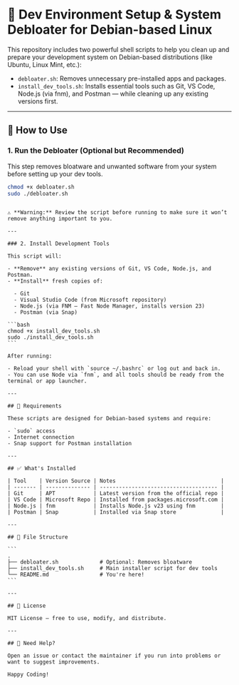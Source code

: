 # 🧰 Dev Environment Setup & System Debloater for Debian-based Linux

This repository includes two powerful shell scripts to help you clean up and prepare your development system on Debian-based distributions (like Ubuntu, Linux Mint, etc.):

- `debloater.sh`: Removes unnecessary pre-installed apps and packages.
- `install_dev_tools.sh`: Installs essential tools such as Git, VS Code, Node.js (via fnm), and Postman — while cleaning up any existing versions first.

---

## 🚀 How to Use

### 1. Run the Debloater (Optional but Recommended)

This step removes bloatware and unwanted software from your system before setting up your dev tools.

```bash
chmod +x debloater.sh
sudo ./debloater.sh
```

````

⚠️ **Warning:** Review the script before running to make sure it won’t remove anything important to you.

---

### 2. Install Development Tools

This script will:

- **Remove** any existing versions of Git, VS Code, Node.js, and Postman.
- **Install** fresh copies of:

  - Git
  - Visual Studio Code (from Microsoft repository)
  - Node.js (via FNM – Fast Node Manager, installs version 23)
  - Postman (via Snap)

```bash
chmod +x install_dev_tools.sh
sudo ./install_dev_tools.sh
```

After running:

- Reload your shell with `source ~/.bashrc` or log out and back in.
- You can use Node via `fnm`, and all tools should be ready from the terminal or app launcher.

---

## 🧩 Requirements

These scripts are designed for Debian-based systems and require:

- `sudo` access
- Internet connection
- Snap support for Postman installation

---

## ✅ What's Installed

| Tool    | Version Source | Notes                                 |
| ------- | -------------- | ------------------------------------- |
| Git     | APT            | Latest version from the official repo |
| VS Code | Microsoft Repo | Installed from packages.microsoft.com |
| Node.js | fnm            | Installs Node.js v23 using fnm        |
| Postman | Snap           | Installed via Snap store              |

---

## 📁 File Structure

```
.
├── debloater.sh             # Optional: Removes bloatware
├── install_dev_tools.sh     # Main installer script for dev tools
└── README.md                # You're here!
```

---

## 📌 License

MIT License — free to use, modify, and distribute.

---

## 🙋 Need Help?

Open an issue or contact the maintainer if you run into problems or want to suggest improvements.

Happy Coding!

````

